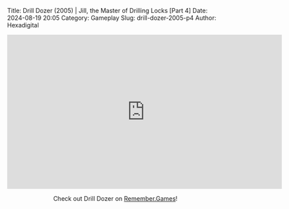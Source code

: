 Title: Drill Dozer (2005) | Jill, the Master of Drilling Locks [Part 4]
Date: 2024-08-19 20:05
Category: Gameplay
Slug: drill-dozer-2005-p4
Author: Hexadigital

<center><iframe src="https://www.youtube.com/embed/P5FzxACEu58?feature=oembed" allow="accelerometer; autoplay; encrypted-media; gyroscope; picture-in-picture" width="640" height="360" frameborder="0"></iframe>

Check out Drill Dozer on [Remember.Games](https://remember.games/game/7803/drill-dozer/)!</center>
